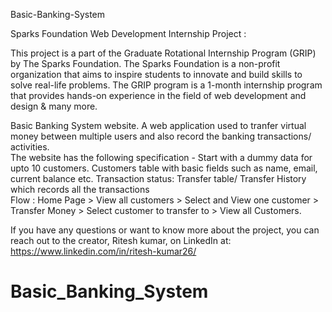 Basic-Banking-System

Sparks Foundation Web Development Internship Project :

This project is a part of the Graduate Rotational Internship Program (GRIP) by The Sparks Foundation. The Sparks Foundation is a non-profit organization that aims to inspire students to innovate and build skills to solve real-life problems. The GRIP program is a 1-month internship program that provides hands-on experience in the field of web development and design & many more.

Basic Banking System website. A web application used to tranfer virtual money between multiple users and also record the banking transactions/ activities.  
The website has the following specification - Start with a dummy data for upto 10 customers. Customers table with basic fields such as name, email, current balance etc.
Transaction status: Transfer table/ Transfer History which records all the transactions  
Flow : Home Page > View all customers > Select and View one customer > Transfer Money > Select customer to transfer to > View all Customers.

If you have any questions or want to know more about the project, you can reach out to the creator, Ritesh kumar, on LinkedIn at: https://www.linkedin.com/in/ritesh-kumar26/

# Basic_Banking_System
